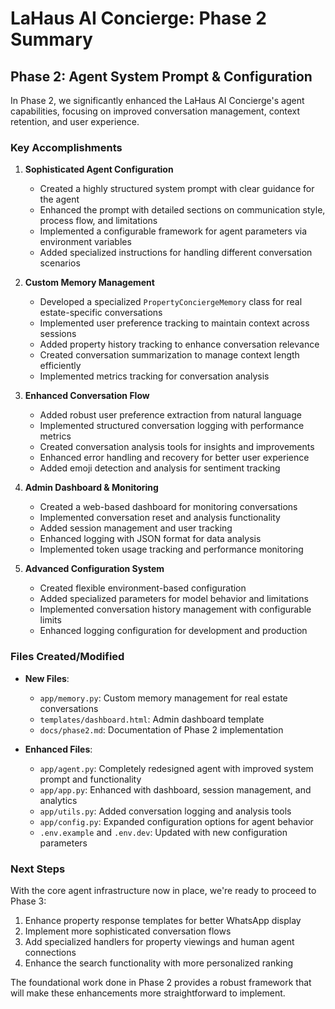 # LaHaus AI Concierge: Phase 2 Summary

## Phase 2: Agent System Prompt & Configuration

In Phase 2, we significantly enhanced the LaHaus AI Concierge's agent capabilities, focusing on improved conversation management, context retention, and user experience.

### Key Accomplishments

1. **Sophisticated Agent Configuration**
   - Created a highly structured system prompt with clear guidance for the agent
   - Enhanced the prompt with detailed sections on communication style, process flow, and limitations
   - Implemented a configurable framework for agent parameters via environment variables
   - Added specialized instructions for handling different conversation scenarios

2. **Custom Memory Management**
   - Developed a specialized `PropertyConciergeMemory` class for real estate-specific conversations
   - Implemented user preference tracking to maintain context across sessions
   - Added property history tracking to enhance conversation relevance
   - Created conversation summarization to manage context length efficiently
   - Implemented metrics tracking for conversation analysis

3. **Enhanced Conversation Flow**
   - Added robust user preference extraction from natural language
   - Implemented structured conversation logging with performance metrics
   - Created conversation analysis tools for insights and improvements
   - Enhanced error handling and recovery for better user experience
   - Added emoji detection and analysis for sentiment tracking

4. **Admin Dashboard & Monitoring**
   - Created a web-based dashboard for monitoring conversations
   - Implemented conversation reset and analysis functionality
   - Added session management and user tracking
   - Enhanced logging with JSON format for data analysis
   - Implemented token usage tracking and performance monitoring

5. **Advanced Configuration System**
   - Created flexible environment-based configuration
   - Added specialized parameters for model behavior and limitations
   - Implemented conversation history management with configurable limits
   - Enhanced logging configuration for development and production

### Files Created/Modified

- **New Files**:
  - `app/memory.py`: Custom memory management for real estate conversations
  - `templates/dashboard.html`: Admin dashboard template
  - `docs/phase2.md`: Documentation of Phase 2 implementation

- **Enhanced Files**:
  - `app/agent.py`: Completely redesigned agent with improved system prompt and functionality
  - `app/app.py`: Enhanced with dashboard, session management, and analytics
  - `app/utils.py`: Added conversation logging and analysis tools
  - `app/config.py`: Expanded configuration options for agent behavior
  - `.env.example` and `.env.dev`: Updated with new configuration parameters

### Next Steps

With the core agent infrastructure now in place, we're ready to proceed to Phase 3:

1. Enhance property response templates for better WhatsApp display
2. Implement more sophisticated conversation flows
3. Add specialized handlers for property viewings and human agent connections
4. Enhance the search functionality with more personalized ranking

The foundational work done in Phase 2 provides a robust framework that will make these enhancements more straightforward to implement.
